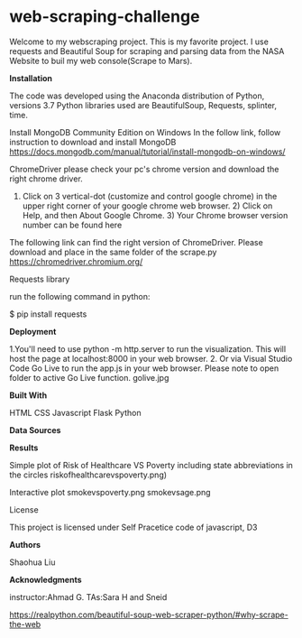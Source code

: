 # web-scraping-challenge

Welcome to my webscraping project. This is my favorite project. I use requests and Beautiful Soup for scraping and parsing data from the NASA Website to buil my web console(Scrape to Mars). 

**Installation**

The code was developed using the Anaconda distribution of Python, versions 3.7 Python libraries used are BeautifulSoup, Requests, splinter, time.

Install MongoDB Community Edition on Windows
In the follow link, follow instruction to download and install MongoDB
https://docs.mongodb.com/manual/tutorial/install-mongodb-on-windows/

ChromeDriver
please check your pc's chrome version and download the right chrome driver. 

1) Click on 3 vertical-dot (customize and control google chrome) in the upper right corner of your google chrome web browser. 2) Click on Help, and then About Google Chrome. 3) Your Chrome browser version number can be found here

The following link can find the right version of ChromeDriver. Please download and place in the same folder of the scrape.py
https://chromedriver.chromium.org/

Requests library

run the following command in python:

$ pip install requests



**Deployment**

1.You'll need to use python -m http.server to run the visualization. This will host the page at localhost:8000 in your web browser. 2. Or via Visual Studio Code Go Live to run the app.js in your web browser. Please note to open folder to active Go Live function. golive.jpg

**Built With**

HTML 
CSS 
Javascript
Flask
Python


**Data Sources**


**Results**

Simple plot of Risk of Healthcare VS Poverty including state abbreviations in the circles
riskofhealthcarevspoverty.png)

Interactive plot smokevspoverty.png
smokevsage.png

License

This project is licensed under Self Pracetice code of javascript, D3

**Authors**

Shaohua Liu

**Acknowledgments**

instructor:Ahmad G. TAs:Sara H and Sneid

https://realpython.com/beautiful-soup-web-scraper-python/#why-scrape-the-web
